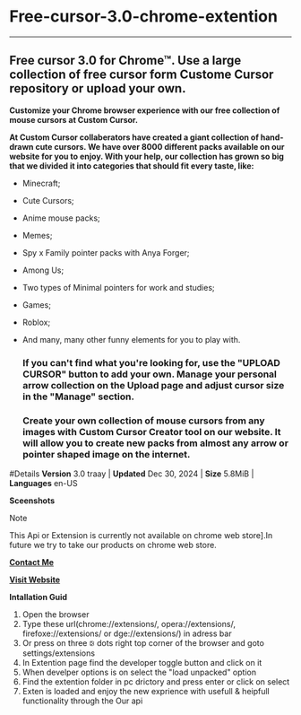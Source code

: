 # Free-cursor-3.0-chrome-extention

<hr>

## Free cursor 3.0 for Chrome™. Use a large collection of free cursor form Custome Cursor repository or upload your own.

**Customize your Chrome browser experience with our free collection of mouse cursors at Custom Cursor.**

**At Custom Cursor collaberators have created a giant collection of hand-drawn cute cursors. We have over 8000 different packs available on our website for you to enjoy. With your help, our collection has grown so big that we divided it into categories that should fit every taste, like:**

- Minecraft;
- Cute Cursors;
- Anime mouse packs;
- Memes;
- Spy x Family pointer packs with Anya Forger;
- Among Us;
- Two types of Minimal pointers for work and studies;
- Games;
- Roblox;
- And many, many other funny elements for you to play with.

  ### If you can't find what you're looking for, use the "UPLOAD CURSOR" button to add your own. Manage your personal arrow collection on the Upload page and adjust cursor size in the "Manage" section.
  
  ### Create your own collection of mouse cursors from any images with Custom Cursor Creator tool on our website. It will allow you to create new packs from almost any arrow or pointer shaped image on the internet.

#Details
**Version** 3.0 traay | **Updated**  Dec 30, 2024 | **Size**   5.8MiB  | **Languages**  en-US

**Sceenshots**

  > [!NOTE]
> This Api or Extension is currently not available on chrome web store].In future we try to take our products on chrome web store.

**[Contact Me](rm4814691@gmail.com)**

**[Visit Website](microresearchcorpration.free.nf)** 

**Intallation Guid**
1. Open the browser 
2. Type these url(chrome://extensions/, opera://extensions/, firefoxe://extensions/ or dge://extensions/) in adress bar
3. Or press on three  🕃 dots right top corner of the browser and goto settings/extensions
4. In Extention page find the developer toggle button and click on it
5. When develper options is on select the "load unpacked" option 
6. Find the extention folder in pc drictory and press enter or click on select 
7. Exten is loaded and enjoy the new exprience with usefull & heipfull functionality through the Our api

